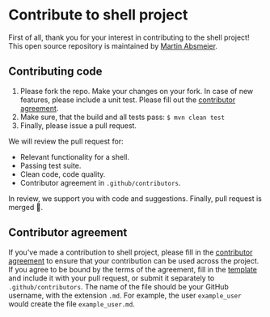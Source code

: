 # Contribute to shell project
First of all, thank you for your interest in contributing to the shell project!
This open source repository is maintained by [Martin Absmeier](https://github.com/martinabsmeier).

## Contributing code
1. Please fork the repo. Make your changes on your fork. In case of new features, please include a unit test. Please fill out the [contributor agreement](.github/CONTRIBUTOR_AGREEMENT.md).
2. Make sure, that the build and all tests pass: `$ mvn clean test`
3. Finally, please issue a pull request.

We will review the pull request for:
- Relevant functionality for a shell.
- Passing test suite.
- Clean code, code quality.
- Contributor agreement in `.github/contributors`.

In review, we support you with code and suggestions. Finally, pull request is merged 🎉.

## Contributor agreement
If you've made a contribution to shell project, please fill in the [contributor agreement](.github/CONTRIBUTOR_AGREEMENT.md) to ensure that your contribution can be used across the project. 
If you agree to be bound by the terms of the agreement, fill in the [template](.github/CONTRIBUTOR_AGREEMENT.md) and include it with your pull request, or submit it separately to `.github/contributors`. 
The name of the file should be your GitHub username, with the extension `.md`. For example, the user `example_user` would create the file `example_user.md`.
